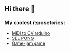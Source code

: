 ## Hi there 👋

### My coolest reposetories:
- [MIDI to CV arduino](https://github.com/Dr-McFish/arduino-midi-to-cv)
- [SDL PONG](https://github.com/Dr-McFish/SDL2-Pong)
- [Game-jam game](https://github.com/Dr-McFish/I-Lost-My-AI)

<!--
**Dr-McFish/dr-mcfish** is a ✨ _special_ ✨ repository because its `README.md` (this file) appears on your GitHub profile.

Here are some ideas to get you started:

- 🔭 I’m currently working on ...

- 👯 I’m looking to collaborate on ...
- 🤔 I’m looking for help with ...
- 💬 Ask me about ...
- ⚡ Fun fact: ...
-->

